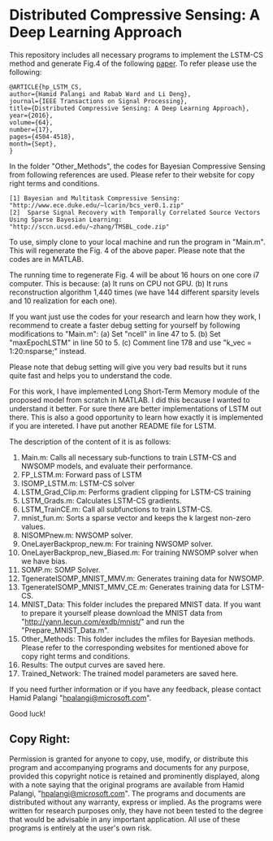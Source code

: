 # Distributed Compressive Sensing: A Deep Learning Approach
This repository includes  all necessary programs to implement the LSTM-CS method and generate Fig.4 of the following
[paper](https://www.microsoft.com/en-us/research/wp-content/uploads/2017/02/LSTM_CS_TSP.pdf). To refer please use the following:

```
@ARTICLE{hp_LSTM_CS, 
author={Hamid Palangi and Rabab Ward and Li Deng}, 
journal={IEEE Transactions on Signal Processing}, 
title={Distributed Compressive Sensing: A Deep Learning Approach}, 
year={2016}, 
volume={64}, 
number={17}, 
pages={4504-4518}, 
month={Sept},
}
```

In the folder "Other_Methods", the codes for Bayesian Compressive Sensing from
following references are used. Please refer to their website for copy
right terms and conditions.
```
[1] Bayesian and Multitask Compressive Sensing: "http://www.ece.duke.edu/~lcarin/bcs_ver0.1.zip"
[2]  Sparse Signal Recovery with Temporally Correlated Source Vectors
Using Sparse Bayesian Learning: "http://sccn.ucsd.edu/~zhang/TMSBL_code.zip"
```
To use, simply clone to your local machine and run the program in "Main.m". This will 
regenerate the Fig. 4 of the above paper. Please note that the codes are in MATLAB. 

The running time to regenerate Fig. 4 will be about 16 hours on one core i7 computer. This is because: 
(a) It runs on CPU not GPU. 
(b) It runs reconstruction algorithm 1,440 times (we have 144 different sparsity levels and 10 realization for each one).

If you want just use the codes for your research and learn how they work, 
I recommend to create a faster debug setting for yourself by following modifications to "Main.m":
(a) Set "ncell" in line 47 to 5.
(b) Set "maxEpochLSTM" in line 50 to 5.
(c) Comment line 178 and use "k_vec = 1:20:nsparse;" instead.

Please note that debug setting will give you very bad results but it runs quite fast and helps you to understand the code.

For this work, I have implemented Long Short-Term Memory module of the proposed model from scratch in MATLAB. 
I did this because I wanted to understand it better. 
For sure there are better implementations of LSTM out there.
This is also a good opportunity to learn how exactly it is implemented if you are intereted. 
I have put another README file for LSTM.

The description of the content of it is as follows:

1. Main.m: Calls all necessary sub-functions to train LSTM-CS and NWSOMP models, and evaluate their performance. 
2. FP_LSTM.m: Forward pass of LSTM
3. ISOMP_LSTM.m: LSTM-CS solver
4. LSTM_Grad_Clip.m: Performs gradient clipping for LSTM-CS training
5. LSTM_Grads.m: Calculates LSTM-CS gradients.
6. LSTM_TrainCE.m: Call all subfunctions to train LSTM-CS.
7. mnist_fun.m: Sorts a sparse vector and keeps the k largest non-zero values.
8. NISOMPnew.m: NWSOMP solver.
9. OneLayerBackprop_new.m: For training NWSOMP solver.
10. OneLayerBackprop_new_Biased.m: For training NWSOMP solver when we have bias.
11. SOMP.m: SOMP Solver.
12. TgenerateISOMP_MNIST_MMV.m: Generates training data for NWSOMP.
13. TgenerateISOMP_MNIST_MMV_CE.m: Generates training data for LSTM-CS.
14. MNIST_Data: This folder includes the prepared MNIST data. If you want to prepare it yourself please 
download the MNIST data from "http://yann.lecun.com/exdb/mnist/" and run the "Prepare_MNIST_Data.m".
15. Other_Methods: This folder includes the mfiles for Bayesian methods. Please refer to the corresponding
websites for mentioned above for copy right terms and conditions.
16. Results: The output curves are saved here.
17. Trained_Network: The trained model parameters are saved here.


If you need further information or if you have any feedback, please contact Hamid Palangi "hpalangi@microsoft.com".

Good luck!

## Copy Right:
Permission is granted for anyone to copy, use, modify, or distribute 
this program and accompanying programs and documents for any purpose, 
provided this copyright notice is retained and prominently displayed, 
along with a note saying that the original programs are available from 
Hamid Palangi, "hpalangi@microsoft.com". 
The programs and documents are distributed without any warranty, 
express or implied. As the programs were written for research purposes only, 
they have not been tested to the degree that would be advisable in any important 
application. All use of these programs is entirely at the user's own risk.
